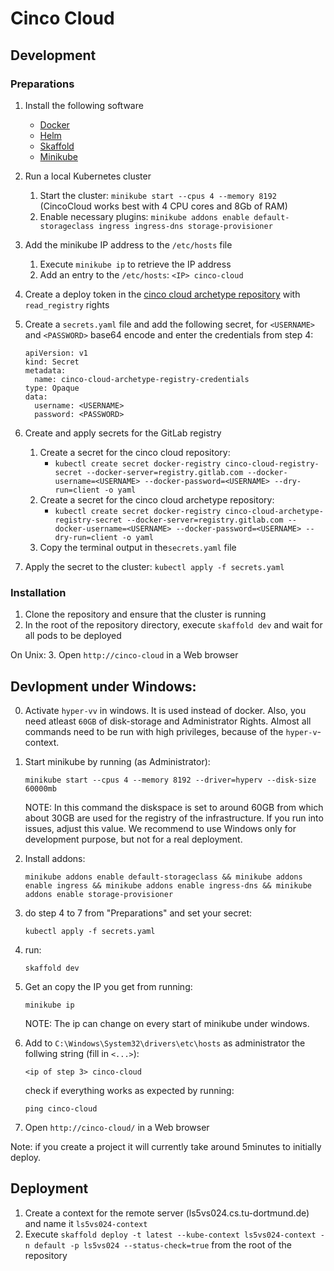 # Cinco Cloud

## Development

### Preparations

1. Install the following software
    - [Docker][docker]
    - [Helm][helm]
    - [Skaffold][skaffold]
    - [Minikube][minikube]

2. Run a local Kubernetes cluster
    1. Start the cluster: `minikube start --cpus 4 --memory 8192` (CincoCloud works best with 4 CPU cores and 8Gb of RAM)
    2. Enable necessary plugins: `minikube addons enable default-storageclass ingress ingress-dns storage-provisioner`

3. Add the minikube IP address to the `/etc/hosts` file
    1. Execute `minikube ip` to retrieve the IP address
    2. Add an entry to the `/etc/hosts`: `<IP> cinco-cloud`

4. Create a deploy token in the [cinco cloud archetype repository][cinco-cloud-archetype] with `read_registry` rights

5. Create a `secrets.yaml` file and add the following secret, for `<USERNAME>` and `<PASSWORD>` base64 encode and enter the credentials from step 4:

    ```
    apiVersion: v1
    kind: Secret
    metadata:
      name: cinco-cloud-archetype-registry-credentials
    type: Opaque
    data:
      username: <USERNAME>
      password: <PASSWORD>
    ```

6. Create and apply secrets for the GitLab registry
    1. Create a secret for the cinco cloud repository:
        - `kubectl create secret docker-registry cinco-cloud-registry-secret --docker-server=registry.gitlab.com --docker-username=<USERNAME> --docker-password=<USERNAME> --dry-run=client -o yaml`
    2. Create a secret for the cinco cloud archetype repository:
        - `kubectl create secret docker-registry cinco-cloud-archetype-registry-secret --docker-server=registry.gitlab.com --docker-username=<USERNAME> --docker-password=<USERNAME> --dry-run=client -o yaml`
    3. Copy the terminal output in the`secrets.yaml` file

7. Apply the secret to the cluster: `kubectl apply -f secrets.yaml`

### Installation

1. Clone the repository and ensure that the cluster is running
2. In the root of the repository directory, execute `skaffold dev` and wait for all pods to be deployed

On Unix:
3. Open `http://cinco-cloud` in a Web browser

## Devlopment under Windows:
0. Activate `hyper-vv` in windows. It is used instead of docker. Also, you need atleast `60GB` of disk-storage and Administrator Rights. Almost all commands need to be run with high privileges, because of the `hyper-v`-context.
1. Start minikube by running (as Administrator):

    `minikube start --cpus 4 --memory 8192 --driver=hyperv --disk-size 60000mb`

    NOTE: In this command the diskspace is set to around 60GB from which about 30GB are used for the
    registry of the infrastructure. If you run into issues, adjust this value. We recommend to use
    Windows only for development purpose, but not for a real deployment.

2. Install addons:

    `minikube addons enable default-storageclass && minikube addons enable ingress && minikube addons enable ingress-dns && minikube addons enable storage-provisioner`

3. do step 4 to 7 from "Preparations" and set your secret:

    `kubectl apply -f secrets.yaml`

4. run:

    `skaffold dev`

    
5. Get an copy the IP you get from running:
    
    `minikube ip`

    NOTE: The ip can change on every start of minikube under windows.

6. Add to `C:\Windows\System32\drivers\etc\hosts` as administrator the follwing string (fill in `<...>`):
    
    `<ip of step 3> cinco-cloud` 

    check if everything works as expected by running:
    
    `ping cinco-cloud`

7. Open `http://cinco-cloud/` in a Web browser

Note: if you create a project it will currently take around 5minutes to initially deploy.

## Deployment

1. Create a context for the remote server (ls5vs024.cs.tu-dortmund.de) and name it `ls5vs024-context`
2. Execute `skaffold deploy -t latest --kube-context ls5vs024-context -n default -p ls5vs024 --status-check=true` from the root of the repository


[helm]: https://helm.sh/
[docker]: https://docs.docker.com/get-docker/
[skaffold]: https://skaffold.dev/
[minikube]: https://minikube.sigs.k8s.io/
[docker-secret]: https://kubernetes.io/docs/tasks/configure-pod-container/pull-image-private-registry/
[cinco-cloud-archetype]: https://gitlab.com/scce/cinco-cloud-archetype
